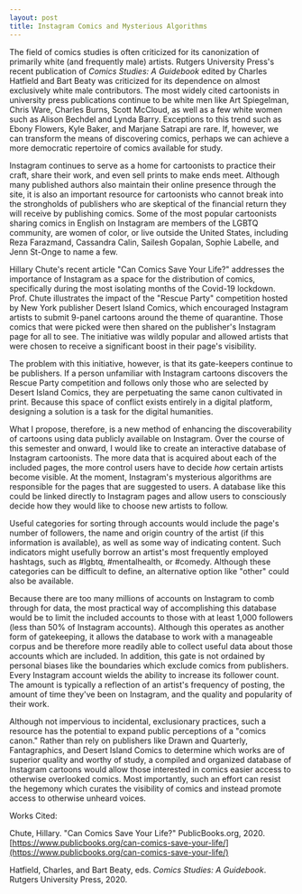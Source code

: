```yaml
---
layout: post
title: Instagram Comics and Mysterious Algorithms
---
```


The field of comics studies is often criticized for its canonization of primarily white (and frequently male) artists. Rutgers University Press's recent publication of *Comics Studies: A Guidebook* edited by Charles Hatfield and Bart Beaty was criticized for its dependence on almost exclusively white male contributors. The most widely cited cartoonists in university press publications continue to be white men like Art Spiegelman, Chris Ware, Charles Burns, Scott McCloud, as well as a few white women such as Alison Bechdel and Lynda Barry. Exceptions to this trend such as Ebony Flowers, Kyle Baker, and Marjane Satrapi are rare. If, however, we can transform the means of discovering comics, perhaps we can achieve a more democratic repertoire of comics available for study. 

Instagram continues to serve as a home for cartoonists to practice their craft, share their work, and even sell prints to make ends meet. Although many published authors also maintain their online presence through the site, it is also an important resource for cartoonists who cannot break into the strongholds of publishers who are skeptical of the financial return they will receive by publishing comics. Some of the most popular cartoonists sharing comics in English on Instagram are members of the LGBTQ community, are women of color, or live outside the United States, including Reza Farazmand, Cassandra Calin, Sailesh Gopalan, Sophie Labelle, and Jenn St-Onge to name a few.

Hillary Chute's recent article "Can Comics Save Your Life?" addresses the importance of Instagram as a space for the distribution of comics, specifically during the most isolating months of the Covid-19 lockdown. Prof. Chute illustrates the impact of the "Rescue Party" competition hosted by New York publisher Desert Island Comics, which encouraged Instagram artists to submit 9-panel cartoons around the theme of quarantine. Those comics that were picked were then shared on the publisher's Instagram page for all to see. The initiative was wildly popular and allowed artists that were chosen to receive a significant boost in their page's visibility. 

The problem with this initiative, however, is that its gate-keepers continue to be publishers. If a person unfamiliar with Instagram cartoons discovers the Rescue Party competition and follows only those who are selected by Desert Island Comics, they are perpetuating the same canon cultivated in print. Because this space of conflict exists entirely in a digital platform, designing a solution is a task for the digital humanities.

What I propose, therefore, is a new method of enhancing the discoverability of cartoons using data publicly available on Instagram. Over the course of this semester and onward, I would like to create an interactive database of Instagram cartoonists. The more data that is acquired about each of the included pages, the more control users have to decide *how* certain artists become visible. At the moment, Instagram's mysterious algorithms are responsible for the pages that are suggested to users. A database like this could be linked directly to Instagram pages and allow users to consciously decide how they would like to choose new artists to follow.

Useful categories for sorting through accounts would include the page's number of followers, the name and origin country of the artist (if this information is available), as well as some way of indicating content. Such indicators might usefully borrow an artist's most frequently employed hashtags, such as #lgbtq, #mentalhealth, or #comedy. Although these categories can be difficult to define, an alternative option like "other" could also be available.

Because there are too many millions of accounts on Instagram to comb through for data, the most practical way of accomplishing this database would be to limit the included accounts to those with at least 1,000 followers (less than 50% of Instagram accounts). Although this operates as another form of gatekeeping, it allows the database to work with a manageable corpus and be therefore more readily able to collect useful data about those accounts which are included. In addition, this gate is not ordained by personal biases like the boundaries which exclude comics from publishers. Every Instagram account wields the ability to increase its follower count. The amount is typically a reflection of an artist's frequency of posting, the amount of time they've been on Instagram, and the quality and popularity of their work. 

Although not impervious to incidental, exclusionary practices, such a resource has the potential to expand public perceptions of a "comics canon." Rather than rely on publishers like Drawn and Quarterly, Fantagraphics, and Desert Island Comics to determine which works are of superior quality and worthy of study, a compiled and organized database of Instagram cartoons would allow those interested in comics easier access to otherwise overlooked comics. Most importantly, such an effort can resist the hegemony which curates the visibility of comics and instead promote access to otherwise unheard voices.

Works Cited:

Chute, Hillary. "Can Comics Save Your Life?" PublicBooks.org, 2020. [https://www.publicbooks.org/can-comics-save-your-life/](https://www.publicbooks.org/can-comics-save-your-life/)

Hatfield, Charles, and Bart Beaty, eds. *Comics Studies: A Guidebook*. Rutgers University Press, 2020.